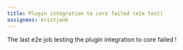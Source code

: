 ```yaml
---
title: Plugin integration to core failed (e2e test)
assignees: kristjank
---
```


The last e2e job testing the plugin integration to core failed !
